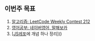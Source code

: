 ## 이번주 목표

1. [알고리즘: LeetCode Weekly Contest 212](algorithm/README.md)
2. [영어공부: 네이버영어, 말해보카](english/README.md)
3. [[JS레포](https://github.com/Road-of-CODEr/we-hate-js)에 개념 하나 정리]()

